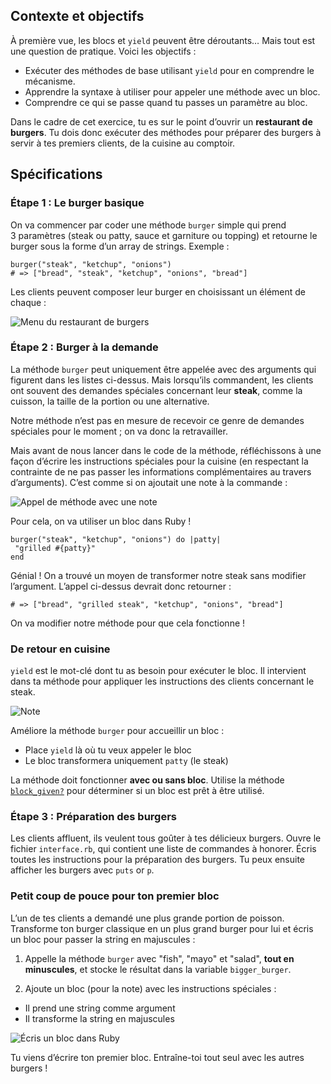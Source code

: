 ## Contexte et objectifs

À première vue, les blocs et `yield` peuvent être déroutants… Mais tout est une question de pratique. Voici les objectifs :

-   Exécuter des méthodes de base utilisant `yield` pour en comprendre le mécanisme.
-   Apprendre la syntaxe à utiliser pour appeler une méthode avec un bloc.
-   Comprendre ce qui se passe quand tu passes un paramètre au bloc.

Dans le cadre de cet exercice, tu es sur le point d’ouvrir un **restaurant de burgers**. Tu dois donc exécuter des méthodes pour préparer des burgers à servir à tes premiers clients, de la cuisine au comptoir.

## Spécifications

### Étape 1 : Le burger basique

On va commencer par coder une méthode `burger` simple qui prend 3 paramètres (steak ou patty, sauce et garniture ou topping) et retourne le burger sous la forme d’un array de strings. Exemple :

``` {.ruby}
burger("steak", "ketchup", "onions")
# => ["bread", "steak", "ketchup", "onions", "bread"]
```

Les clients peuvent composer leur burger en choisissant un élément de chaque :

![Menu du restaurant de burgers](https://raw.githubusercontent.com/lewagon/fullstack-images/master/ruby/burger-restaurant-menu.svg?sanitize=true)

### Étape 2 : Burger à la demande

La méthode `burger` peut uniquement être appelée avec des arguments qui figurent dans les listes ci-dessus. Mais lorsqu’ils commandent, les clients ont souvent des demandes spéciales concernant leur **steak**, comme la cuisson, la taille de la portion ou une alternative.

Notre méthode n’est pas en mesure de recevoir ce genre de demandes spéciales pour le moment ; on va donc la retravailler.

Mais avant de nous lancer dans le code de la méthode, réfléchissons à une façon d’écrire les instructions spéciales pour la cuisine (en respectant la contrainte de ne pas passer les informations complémentaires au travers d’arguments). C’est comme si on ajoutait une note à la commande :

![Appel de méthode avec une note](https://raw.githubusercontent.com/lewagon/fullstack-images/master/ruby/burger-restaurant-method.svg?sanitize=true)

Pour cela, on va utiliser un bloc dans Ruby !

``` {.ruby}
burger("steak", "ketchup", "onions") do |patty|
 "grilled #{patty}"
end
```

Génial ! On a trouvé un moyen de transformer notre steak sans modifier l’argument. L’appel ci-dessus devrait donc retourner :

``` {.ruby}
# => ["bread", "grilled steak", "ketchup", "onions", "bread"]
```

On va modifier notre méthode pour que cela fonctionne !

### De retour en cuisine

`yield` est le mot-clé dont tu as besoin pour exécuter le bloc. Il intervient dans ta méthode pour appliquer les instructions des clients concernant le steak.

![Note](https://raw.githubusercontent.com/lewagon/fullstack-images/master/ruby/burger-restaurant-yield.svg?sanitize=true)

Améliore la méthode `burger` pour accueillir un bloc :

-   Place `yield` là où tu veux appeler le bloc
-   Le bloc transformera uniquement `patty` (le steak)

La méthode doit fonctionner **avec ou sans bloc**. Utilise la méthode [`block_given?`](https://ruby-doc.org/core-2.7.0/Kernel.html#method-i-block_given-3F) pour déterminer si un bloc est prêt à être utilisé.

### Étape 3 : Préparation des burgers

Les clients affluent, ils veulent tous goûter à tes délicieux burgers.
Ouvre le fichier `interface.rb`, qui contient une liste de commandes à honorer. Écris toutes les instructions pour la préparation des burgers. Tu peux ensuite afficher les burgers avec `puts` or `p`.

### Petit coup de pouce pour ton premier bloc

L’un de tes clients a demandé une plus grande portion de poisson. Transforme ton burger classique en un plus grand burger pour lui et écris un bloc pour passer la string en majuscules :

1.  Appelle la méthode `burger` avec "fish", "mayo" et "salad", **tout en minuscules**, et stocke le résultat dans la variable `bigger_burger`.

2.  Ajoute un bloc (pour la note) avec les instructions spéciales :

-   Il prend une string comme argument
-   Il transforme la string en majuscules

![Écris un bloc dans Ruby](https://raw.githubusercontent.com/lewagon/fullstack-images/master/ruby/burger-restaurant-syntax.svg?sanitize=true)

Tu viens d’écrire ton premier bloc. Entraîne-toi tout seul avec les autres burgers !
